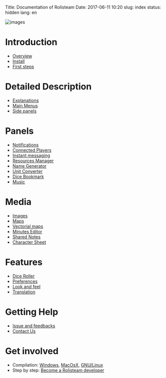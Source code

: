 Title: Documentation of Rolisteam
Date: 2017-06-11 10:20
slug: index
status: hidden
lang: en


![images]({filename}/images/logo_rolisteam.png)


# Introduction
* [Overview]({filename}01_overview.md)
* [Install]({filename}02_install.md)
* [First steps]({filename}03_firststeps.md)

# Detailed Description
* [Explanations]({filename}04_explanation.md)
* [Main Menus]({filename}05_menus.md)
* [Side panels]({filename}06_dockwidgets.md)

# Panels
* [Notifications]({filename}07_notifications.md)
* [Connected Players]({filename}08_connected_players.md)
* [Instant messaging]({filename}09_chat.md)
* [Resources Manager]({filename}10_resources.md)
* [Name Generator]({filename}11_namegenerator.md)
* [Unit Converter]({filename}12_unitConverter.md)
* [Dice Bookmark]({filename}13_dicebookmark.md)
* [Music]({filename}14_music.md)

# Media
* [Images]({filename}15_images.md)
* [Maps]({filename}16_maps.md)
* [Vectorial maps]({filename}17_VectorialMap.md)
* [Minutes Editor]({filename}18_minutes_editor.md)
* [Shared Notes]({filename}19_sharedNotes.md)
* [Character Sheet]({filename}20_charactersheet.md)

# Features
* [Dice Roller]({filename}21_dice_roller.md)
* [Preferences]({filename}22_preferences.md)
* [Look and feel]({filename}23_look_and_feel.md)
* [Translation]({filename}24_translation.md)
 
# Getting Help
* [Issue and feedbacks]({filename}25_issues.md)
* [Contact Us]({filename}26_contactUs.md)

# Get involved
* Compilation: [Windows]({filename}27_compileWindow.md), [MacOsX]({filename}28_compileMacOs.md), [GNU/Linux]({filename}29_compileLinux.md)
* Step by step: [Become a Rolisteam developer]({filename}30_devRolisteam.md)



